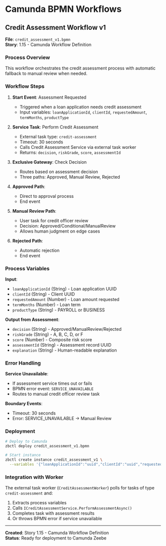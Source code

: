 # Camunda BPMN Workflows

## Credit Assessment Workflow v1

**File**: `credit_assessment_v1.bpmn`  
**Story**: 1.15 - Camunda Workflow Definition

### Process Overview

This workflow orchestrates the credit assessment process with automatic fallback to manual review when needed.

### Workflow Steps

1. **Start Event**: Assessment Requested
   - Triggered when a loan application needs credit assessment
   - Input variables: `loanApplicationId`, `clientId`, `requestedAmount`, `termMonths`, `productType`

2. **Service Task**: Perform Credit Assessment
   - External task type: `credit-assessment`
   - Timeout: 30 seconds
   - Calls Credit Assessment Service via external task worker
   - Returns: `decision`, `riskGrade`, `score`, `assessmentId`

3. **Exclusive Gateway**: Check Decision
   - Routes based on assessment decision
   - Three paths: Approved, Manual Review, Rejected

4. **Approved Path**: 
   - Direct to approval process
   - End event

5. **Manual Review Path**:
   - User task for credit officer review
   - Decision: Approved/Conditional/ManualReview
   - Allows human judgment on edge cases

6. **Rejected Path**:
   - Automatic rejection
   - End event

### Process Variables

**Input**:
- `loanApplicationId` (String) - Loan application UUID
- `clientId` (String) - Client UUID
- `requestedAmount` (Number) - Loan amount requested
- `termMonths` (Number) - Loan term
- `productType` (String) - PAYROLL or BUSINESS

**Output from Assessment**:
- `decision` (String) - Approved/ManualReview/Rejected
- `riskGrade` (String) - A, B, C, D, or F
- `score` (Number) - Composite risk score
- `assessmentId` (String) - Assessment record UUID
- `explanation` (String) - Human-readable explanation

### Error Handling

**Service Unavailable**:
- If assessment service times out or fails
- BPMN error event: `SERVICE_UNAVAILABLE`
- Routes to manual credit officer review task

**Boundary Events**:
- Timeout: 30 seconds
- Error: SERVICE_UNAVAILABLE → Manual Review

### Deployment

```bash
# Deploy to Camunda
zbctl deploy credit_assessment_v1.bpmn

# Start instance
zbctl create instance credit_assessment_v1 \
  --variables '{"loanApplicationId":"uuid","clientId":"uuid","requestedAmount":50000}'
```

### Integration with Worker

The external task worker (`CreditAssessmentWorker`) polls for tasks of type `credit-assessment` and:
1. Extracts process variables
2. Calls `ICreditAssessmentService.PerformAssessmentAsync()`
3. Completes task with assessment results
4. Or throws BPMN error if service unavailable

---

**Created**: Story 1.15 - Camunda Workflow Definition  
**Status**: Ready for deployment to Camunda Zeebe
